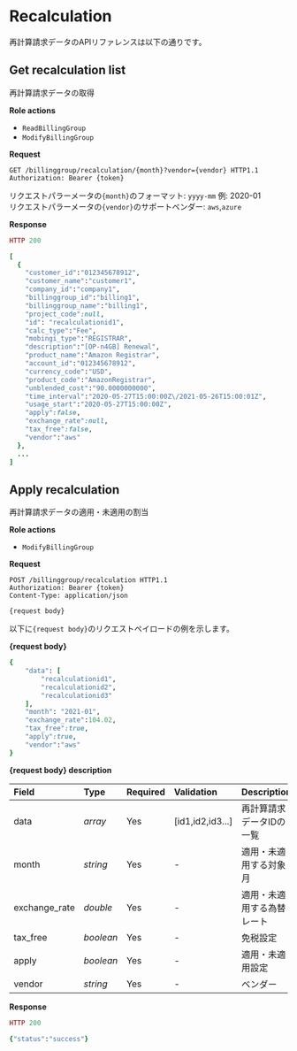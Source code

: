 # Recalculation

再計算請求データのAPIリファレンスは以下の通りです。

## Get recalculation list

再計算請求データの取得

**Role actions**

* `ReadBillingGroup`
* `ModifyBillingGroup`

**Request**

```http
GET /billinggroup/recalculation/{month}?vendor={vendor} HTTP1.1
Authorization: Bearer {token}
```

リクエストパラーメータの`{month}`のフォーマット: `yyyy-mm` 例: 2020-01   
リクエストパラーメータの`{vendor}`のサポートベンダー: `aws`,`azure`

**Response**

```ruby
HTTP 200

[
  {
    "customer_id":"012345678912",
    "customer_name":"customer1",
    "company_id":"company1",
    "billinggroup_id":"billing1",
    "billinggroup_name":"billing1",
    "project_code":null,
    "id": "recalculationid1",
    "calc_type":"Fee",
    "mobingi_type":"REGISTRAR",
    "description":"[OP-n4GB] Renewal",
    "product_name":"Amazon Registrar",
    "account_id":"012345678912",
    "currency_code":"USD",
    "product_code":"AmazonRegistrar",
    "unblended_cost":"90.0000000000",
    "time_interval":"2020-05-27T15:00:00Z\/2021-05-26T15:00:01Z",
    "usage_start":"2020-05-27T15:00:00Z",
    "apply":false,
    "exchange_rate":null,
    "tax_free":false,
    "vendor":"aws"
  },
  ...
]
```

## Apply recalculation

再計算請求データの適用・未適用の割当

**Role actions**

* `ModifyBillingGroup`

**Request**

```http
POST /billinggroup/recalculation HTTP1.1
Authorization: Bearer {token}
Content-Type: application/json

{request body}
```

以下に`{request body}`のリクエストペイロードの例を示します。

**{request body}**

```ruby
{
    "data": [
        "recalculationid1",
        "recalculationid2",
        "recalculationid3"
    ],
    "month": "2021-01",
    "exchange_rate":104.02,
    "tax_free":true,
    "apply":true,
    "vendor":"aws"
}
```

**{request body} description**

| Field | Type | Required | Validation | Description |
| :--- | :--- | :--- | :--- | :--- |
| data | _array_ | Yes | \[id1,id2,id3...\] | 再計算請求データIDの一覧 |
| month | _string_ | Yes | - | 適用・未適用する対象月 |
| exchange\_rate | _double_ | Yes | - | 適用・未適用する為替レート |
| tax\_free | _boolean_ | Yes | - | 免税設定 |
| apply | _boolean_ | Yes | - | 適用・未適用設定 |
| vendor | _string_ | Yes | - | ベンダー |

**Response**

```ruby
HTTP 200

{"status":"success"}
```

